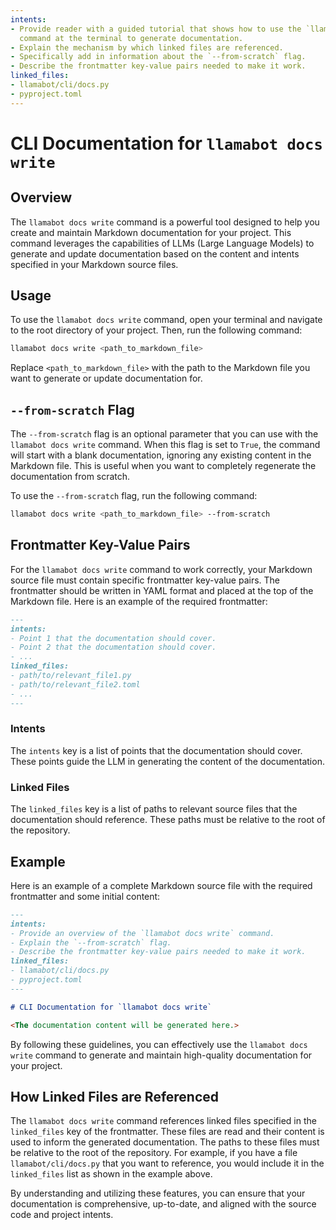 ```yaml
---
intents:
- Provide reader with a guided tutorial that shows how to use the `llamabot docs write`
  command at the terminal to generate documentation.
- Explain the mechanism by which linked files are referenced.
- Specifically add in information about the `--from-scratch` flag.
- Describe the frontmatter key-value pairs needed to make it work.
linked_files:
- llamabot/cli/docs.py
- pyproject.toml
---
```


# CLI Documentation for `llamabot docs write`

## Overview

The `llamabot docs write` command is a powerful tool designed to help you create and maintain Markdown documentation for your project. This command leverages the capabilities of LLMs (Large Language Models) to generate and update documentation based on the content and intents specified in your Markdown source files.

## Usage

To use the `llamabot docs write` command, open your terminal and navigate to the root directory of your project. Then, run the following command:

```sh
llamabot docs write <path_to_markdown_file>
```

Replace `<path_to_markdown_file>` with the path to the Markdown file you want to generate or update documentation for.

## `--from-scratch` Flag

The `--from-scratch` flag is an optional parameter that you can use with the `llamabot docs write` command. When this flag is set to `True`, the command will start with a blank documentation, ignoring any existing content in the Markdown file. This is useful when you want to completely regenerate the documentation from scratch.

To use the `--from-scratch` flag, run the following command:

```sh
llamabot docs write <path_to_markdown_file> --from-scratch
```

## Frontmatter Key-Value Pairs

For the `llamabot docs write` command to work correctly, your Markdown source file must contain specific frontmatter key-value pairs. The frontmatter should be written in YAML format and placed at the top of the Markdown file. Here is an example of the required frontmatter:

```markdown
---
intents:
- Point 1 that the documentation should cover.
- Point 2 that the documentation should cover.
- ...
linked_files:
- path/to/relevant_file1.py
- path/to/relevant_file2.toml
- ...
---
```

### Intents

The `intents` key is a list of points that the documentation should cover. These points guide the LLM in generating the content of the documentation.

### Linked Files

The `linked_files` key is a list of paths to relevant source files that the documentation should reference. These paths must be relative to the root of the repository.

## Example

Here is an example of a complete Markdown source file with the required frontmatter and some initial content:

```markdown
---
intents:
- Provide an overview of the `llamabot docs write` command.
- Explain the `--from-scratch` flag.
- Describe the frontmatter key-value pairs needed to make it work.
linked_files:
- llamabot/cli/docs.py
- pyproject.toml
---

# CLI Documentation for `llamabot docs write`

<The documentation content will be generated here.>
```

By following these guidelines, you can effectively use the `llamabot docs write` command to generate and maintain high-quality documentation for your project.

## How Linked Files are Referenced

The `llamabot docs write` command references linked files specified in the `linked_files` key of the frontmatter. These files are read and their content is used to inform the generated documentation. The paths to these files must be relative to the root of the repository. For example, if you have a file `llamabot/cli/docs.py` that you want to reference, you would include it in the `linked_files` list as shown in the example above.

By understanding and utilizing these features, you can ensure that your documentation is comprehensive, up-to-date, and aligned with the source code and project intents.
